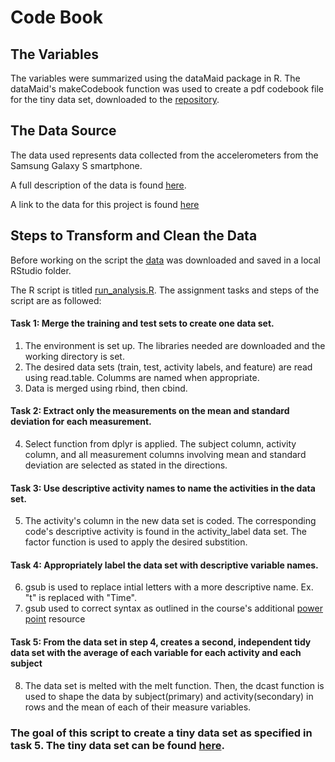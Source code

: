 # Code Book

## The Variables
The variables were summarized using the dataMaid package in R.  The dataMaid's makeCodebook function was used to create a pdf codebook file for the tiny data set, downloaded to the [repository](https://github.com/Sachi7/-Getting-and-Cleaning-Data-Course-Project/blob/master/cb_td.pdf).

## The Data Source
The data used represents data collected from the accelerometers from the Samsung Galaxy S smartphone.  

A full description of the data is found [here](http://archive.ics.uci.edu/ml/datasets/Human+Activity+Recognition+Using+Smartphones). 

A link to the data for this project is found [here](https://d396qusza40orc.cloudfront.net/getdata%2Fprojectfiles%2FUCI%20HAR%20Dataset.zip)

## Steps to Transform and Clean the Data
Before working on the script the [data](https://d396qusza40orc.cloudfront.net/getdata%2Fprojectfiles%2FUCI%20HAR%20Dataset.zip) was downloaded and saved in a local RStudio folder.

The R script is titled [run_analysis.R](https://github.com/Sachi7/-Getting-and-Cleaning-Data-Course-Project/blob/master/run_analysis.R).  The assignment tasks and steps of the script are as followed:

#### Task 1: Merge the training and test sets to create one data set.
   1. The environment is set up.  The libraries needed are downloaded and the working directory is set.
   2. The desired data sets (train, test, activity labels, and feature) are read using read.table. Columms are named when appropriate.
   3. Data is merged using rbind, then cbind.
   
#### Task 2: Extract only the measurements on the mean and standard deviation for each measurement.
   
   4. Select function from dplyr is applied.  The subject column, activity column, and all measurement columns involving mean and standard deviation are selected as stated in the directions.  

#### Task 3: Use descriptive activity names to name the activities in the data set.

   5. The activity's column in the new data set is coded.  The corresponding code's descriptive activity is found in the activity_label data set.  The factor function is used to apply the desired substition.
   
#### Task 4: Appropriately label the data set with descriptive variable names.

   6. gsub is used to replace intial letters with a more descriptive name.  Ex. "t" is replaced with "Time".
   7. gsub used to correct syntax as outlined in the course's additional [power point](https://drive.google.com/file/d/0B1r70tGT37UxYzhNQWdXS19CN1U/view) resource
   
#### Task 5: From the data set in step 4, creates a second, independent tidy data set with the average of each variable for each activity and each subject

   8. The data set is melted with the melt function.  Then, the dcast function is used to shape the data by subject(primary) and activity(secondary) in rows and the mean of each of their measure variables.  
   
### The goal of this script to create a tiny data set as specified in task 5.  The tiny data set can be found [here](https://github.com/Sachi7/-Getting-and-Cleaning-Data-Course-Project/blob/master/tinydata.csv).
